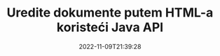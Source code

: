 ---
############################# Static ############################
layout: "product"
date: 2022-11-09T21:39:28
draft: false

product: "Editor"
product_tag: "editor"
platform: "Java"
platform_tag: "java"

############################# Head ############################
head_title: "API za uređivanje Java dokumenata | Uredite Word Web XML tekstualne datoteke koristeći HTML"
head_description: "API za uređivač dokumenata za Javu. Učitajte Microsoft Word, XML, web i tekstualne datoteke u HTML i pretvorite ih natrag u izvorni format nakon manipulacije."

############################# Header ############################
title: "Uredite dokumente putem HTML-a koristeći Java API"
description: "Integrirajte Java aplikacije s HTML uređivačem za manipuliranje dokumentima i pretvaranje natrag u izvorni format."
button:
    enable: true

############################# SubMenu ############################
submenu:
    enable: true
    
    left:
        img_alt: "GroupDocs.Editor for Java"
        image: "https://www.groupdocs.cloud/templates/groupdocs/images/product-logos/groupdocs-editor-java.png"
        product: "GroupDocs.Editor"
        platform: "Java"

    middle:
        button:
            # button loop
            - link: "#overview"
              text: "Pregled"

            # button loop
            - link: "#features"
              text: "Značajke"

            # button loop
            - link: "#support"
              text: "podrška"

            # button loop
            - link: "https://products.groupdocs.app/editor"
              text: "Demo uživo"

            # button loop
            - link: "https://purchase.groupdocs.com/pricing/editor/java"
              text: "Cijene"

    right:
        link_download: "https://downloads.groupdocs.com/editor"
        link_learn: "https://docs.groupdocs.com/editor/java/"
        link_buy: "https://purchase.groupdocs.com"

############################# Overview ############################
overview:
    enable: true
    content: |
      GroupDocs.Editor for Java API omogućuje uređivanje dokumenata u obliku HTML-a. API podržava višestruke formate dokumenata i može se integrirati s bilo kojim vanjskim, opensource ili plaćenim HTML uređivačem. API uređivača obradit će učitavanje dokumenata, pretvoriti ih u HTML, pružiti HTML vanjskom korisničkom sučelju i zatim spremiti HTML u izvorni dokument nakon manipulacije. Također se može koristiti za generiranje različitih Microsoft Word, Excel proračunskih tablica, PowerPoint datoteka, OpenDocument formata, XML i TXT dokumenata.
    tabs:
      enable: true     
      
      ## TAB ONE ##
      tab_one:
        description: |
          Slijedi pregled GroupDocs.Editora za Javu:

        left:
          enable: true
          icon: "fab fa-html5"
          title: "Manipulirajte pomoću HTML-a"
          content: |
            * Učitaj podržani dokument
            * Uredite sadržaj pomoću HTML-a
            * Uredi povezane stilove
            * Pretvori u izvorni format
      
      ## TAB TWO ##
      tab_two:
        description: |
          GroupDocs.Editor za Javu podržava sljedeće [formate datoteka](https://docs.groupdocs.com/editor/java/supported-document-formats/)

        left:
          enable: true
          table:
            # table loop
            - title: "Microsoft Office"
              content: |
                * **Microsoft Word**: DOC, DOCX, DOCM, DOT, DOTM, DOTX, FlatOPC, WordML, RTF
                * **Microsoft Excel**: XLS, XLSX, XLSM, XLT, XLTX, XLTM, XLSB, XLAM, CSV, TSV, SXC, SpreadsheetML, DIF, DSV
                * **Microsoft PowerPoint**: PPT, PPTX, PPTM, PPS, PPSX, PPSM, POT, POTX, POTM

        right:
          enable: true
          table:
            # table loop
            - title: "Druge obitelji formata"
              content: |
                * **OpenDocument formati**: ODT, OTT, ODS, FODS, ODP, OTP
                * **OpenDocument formati**: MSG, MBOX, EML, EMLX
                * **Web formati**: HTML, MHTML, CHM, XML, TXT
                * **Web formati**: MOBI, AZW3, ePub

      ## TAB THREE ##
      tab_three:
        description: |
          GroupDocs.Editor za Javu podržava sljedeće operativne sustave, okvire i upravitelje paketa:
        
        left:
          enable: true
          table:
            # table loop
            - icon: "fab fa-windows"
              title: "Operacijski sustavi"
              content: |
                * Microsoft Windows Desktop
                * Microsoft Windows Server
                * Linux
                * MacOS

            # table loop
            - icon: "fas fa-code"
              title: "Podržani okviri"
              content: |
                * Java 7 (1.7) +

        right:
          enable: true
          table:
            # table loop
            - icon: "fas fa-cogs"
              title: "Razvojna okruženja"
              content: |
                * NetBeans
                * IntelliJ IDEA
                * Eclipse
            # table loop
            - icon: "fas fa-tools"
              title: "Alat za automatizaciju izrade"
              content: |
                * Maven

############################# Features ############################
features:
    enable: true
    title: "GroupDocs.Editor za Java značajke"

    feature:
      # feature loop
      - icon: "fas fa-copy"
        content: "Jednostavna integracija HTML uređivača"

      # feature loop
      - icon: "fas fa-eye"
        content: "Pretvorba dokumenta u HTML DOM"

      # feature loop
      - icon: "fas fa-bolt"
        content: "Izdvojite HTML sadržaj iz streama dokumenata"
      
      # feature loop
      - icon: "fas fa-file-powerpoint"
        content: "Učitajte, uređujte i spremajte Word, Excel i PowerPoint formate datoteka"

      # feature loop
      - icon: "fas fa-code"
        content: "Dohvaćanje HTML-a zajedno s ugrađenim elementima"

      # feature loop
      - icon: "fas fa-cloud"
        content: "Uvoz, pregled i uređivanje XML dokumenata"

      # feature loop
      - icon: "fas fa-remove-format"
        content: "Zaobiđite HTML sadržaj i spremite ugrađene resurse"

      # feature loop
      - icon: "fas fa-comment-slash"
        content: "Pregledajte, uređujte i spremajte dokumente za obradu teksta u paginalnom načinu"

      # feature loop
      - icon: "fas fa-location-arrow"
        content: "Preuzmite sadržaj HTML oznake tijela iz datoteke"

      # feature loop
      - icon: "fas fa-border-all"
        content: "Ekstrakt CSS sadržaja HTML datoteke"

      # feature loop
      - icon: "fas fa-wrench"
        content: "Koristite String Content za dobivanje HTML DOM-a i pretvaranje u datoteku"

      # feature loop
      - icon: "fas fa-columns"
        content: "Pretvorite HTML DOM s ugrađenim elementima"

      # feature loop
      - icon: "fas fa-file-word"
        content: "Pretvorite datoteke višestrukih formata u HTML za uređivanje"

      # feature loop
      - icon: "fas fa-envelope"
        content: "Dobijte meta informacije o ulaznim dokumentima bez uređivanja"

      # feature loop
      - icon: "fas fa-print"
        content: "Spremite uređene dokumente u format datoteke običnog teksta"

      # feature loop
      - icon: "fas fa-file-archive"
        content: "Preciznost pretvorbe"

      # feature loop
      - icon: "fas fa-lock"
        content: "Primijeni lozinku na izlazni dokument"

      # feature loop
      - icon: "fas fa-file-code"
        content: "Baza podataka (DB) Agnostic"
      
      # feature loop
      - icon: "fas fa-fill-drip"
        content: "Korisničko sučelje (UI) Agnostic"

      # feature loop
      - icon: "fas fa-file-excel"
        content: "Podržava licenciranje s mjerenjem"

    more_feature:
      # more_feature_loop
      - title: "Precizno pretvorite u HTML DOM i iz njega"
        content: |
          Korištenje GroupDocs.Editor za Javu omogućuje vam izradu aplikacija u Javi koje učitavaju dokument podržanog formata datoteke kako bi ga pretvorili u HTML Document Object Model (DOM) zajedno s pripadajućim elementima, npr. CSS. Nadalje, naš Editor Java API omogućuje vam uređivanje HTML-a u bilo kojem od popularnih HTML uređivača. Nakon što su vaše potrebne izmjene obavljene, GroupDocs.Editor za Javu pomaže vam pretvoriti ovaj rezultirajući HTML natrag u izvorni format datoteke.
          
          ```java
          // Create Editor class by loading an input document
          Editor editor = new Editor("Sample.docx");

          // Open document for edit and obtain EditableDocument
          EditableDocument original = editor.edit();

          // Obtain all-embedded HTML from it
          String allEmbeddedInside = original.getEmbeddedHtml();

          // If necessary, obtain pure HTML-markup, CSS, images and other resources in separate form

          // Whole HTML-markup, without any resources
          String completeHtmlMarkup = original.getContent();

          // Only HTML->BODY content, useful for most of WYSIWYG-editors
          String onlyInnerBody = original.getBodyContent();

          // All CSS stylesheets
          List<CssText> stylesheets = original.getCss();

          // All images, including raster and vector, but without CSS gradients
          List<IImageResource> images = original.getImages();

          // All font resources
          List<FontResourceBase> fonts = original.getFonts();

          // finally, send this content to your WYSIWYG HTML-editor
          ```
      # more_feature_loop
      - title: "Učitaj i dohvati pridružene elemente"
        content: "GroupDocs.Editor za Java API omogućuje vam dohvaćanje povezanih elemenata iz dokumenata podržanih formata, kao što su slike, CSS, fontovi i više. Zatim možete učitati te dohvaćene pridružene elemente, proći kroz njih i spremiti ih odvojeno od konačne HTML datoteke i imati dobro upravljan izlaz."

############################# Support ############################
support:
    enable: true

############################# Solutions ############################
solutions:
    enable: true
    title: "GroupDocs.Editor nudi API-je za uređivanje dokumenata za druga popularna razvojna okruženja"

    solution:
        # solution loop
        - img_alt: "GroupDocs.Editor for .NET"
          image: "https://www.groupdocs.cloud/templates/groupdocs/images/product-logos/groupdocs-editor-net.png"
          product: "GroupDocs.Editor"
          platform: ".NET"
          link: "/editor/net/"

############################# Back to top ###############################
back_to_top:
  enable: true
---